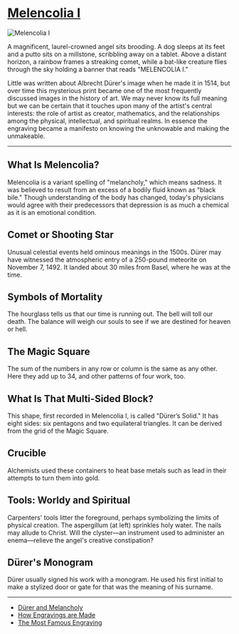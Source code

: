 # [Melencolia I](http://artsmia.github.io/griot/#/o/113568)
![Melencolia I](http://api.artsmia.org/images/113568/large.jpg)

A magnificent, laurel-crowned angel sits brooding. A dog sleeps at its feet and a putto sits on a millstone, scribbling away on a tablet. Above a distant horizon, a rainbow frames a streaking comet, while a bat-like creature flies through the sky holding a banner that reads "MELENCOLIA I."

Little was written about Albrecht Dürer's image when he made it in 1514, but over time this mysterious print became one of the most frequently discussed images in the history of art. We may never know its full meaning but we can be certain that it touches upon many of the artist's central interests: the role of artist as creator, mathematics, and the relationships among the physical, intellectual, and spiritual realms. In essence the engraving became a manifesto on knowing the unknowable and making the unmakeable.

---

## What Is Melencolia?

Melencolia is a variant spelling of "melancholy," which means sadness. It was believed to result from an excess of a bodily fluid known as "black bile." Though understanding of the body has changed, today's physicians would agree with their predecessors that depression is as much a chemical as it is an emotional condition.

## Comet or Shooting Star

Unusual celestial events held ominous meanings in the 1500s. Dürer may have witnessed the atmospheric entry of a 250-pound meteorite on November 7, 1492. It landed about 30 miles from Basel, where he was at the time.

## Symbols of Mortality

The hourglass tells us that our time is running out. The bell will toll our death. The balance will weigh our souls to see if we are destined for heaven or hell.

## The Magic Square

The sum of the numbers in any row or column is the same as any other. Here they add up to 34, and other patterns of four work, too.

## What Is That Multi-Sided Block?

This shape, first recorded in Melencolia I, is called "Dürer’s Solid." It has eight sides: six pentagons and two equilateral triangles. It can be derived from the grid of the Magic Square.

## Crucible

Alchemists used these containers to heat base metals such as lead in their attempts to turn them into gold.

## Tools: Worldy and Spiritual

Carpenters' tools litter the foreground, perhaps symbolizing the limits of physical creation. The aspergillum (at left) sprinkles holy water. The nails may allude to Christ. Will the clyster—an instrument used to administer an enema—relieve the angel's creative constipation?

## Dürer's Monogram

Dürer usually signed his work with a monogram. He used his first initial to make a stylized door or gate for that was the meaning of his surname.

---

* [Dürer and Melancholy](../stories/dürer-and-melancholy.md)
* [How Engravings are Made](../stories/how-engravings-are-made.md)
* [The Most Famous Engraving](../stories/the-most-famous-engraving.md)
